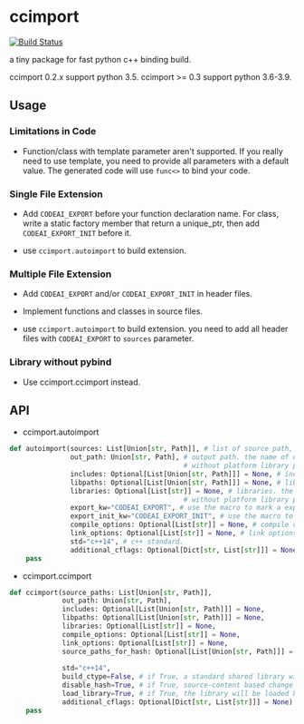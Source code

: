 # ccimport

[![Build Status](https://github.com/FindDefinition/ccimport/workflows/build/badge.svg)](https://github.com/FindDefinition/ccimport/actions?query=workflow%3Abuild)

a tiny package for fast python c++ binding build.

ccimport 0.2.x support python 3.5.
ccimport >= 0.3 support python 3.6-3.9.

## Usage

### Limitations in Code

* Function/class with template parameter aren't supported. If you really need to use template, you need to provide all parameters with a default value. The generated code will use ```func<>``` to bind your code.

### Single File Extension

* Add ```CODEAI_EXPORT``` before your function declaration name. For class, write a static factory member that return a unique_ptr, then add ```CODEAI_EXPORT_INIT``` before it.

* use ```ccimport.autoimport``` to build extension.

### Multiple File Extension

* Add ```CODEAI_EXPORT``` and/or ```CODEAI_EXPORT_INIT``` in header files.

* Implement functions and classes in source files.

* use ```ccimport.autoimport``` to build extension. you need to add all header files with ```CODEAI_EXPORT``` to ```sources``` parameter.

### Library without pybind

* Use ccimport.ccimport instead.

## API

* ccimport.autoimport

```Python
def autoimport(sources: List[Union[str, Path]], # list of source path, may include headers with 'CODEAI_EXPORT'
               out_path: Union[str, Path], # output path. the name of output file must be a name 
                                           # without platform library prefix and suffix such as `lib-`, '.so'.
               includes: Optional[List[Union[str, Path]]] = None, # include paths
               libpaths: Optional[List[Union[str, Path]]] = None, # library paths
               libraries: Optional[List[str]] = None, # libraries. the name of library must be a name 
                                           # without platform library prefix and suffix such as `lib-`, '.so'.
               export_kw="CODEAI_EXPORT", # use the macro to mark a exported function.
               export_init_kw="CODEAI_EXPORT_INIT", # use the macro to mark a static class factory member.
               compile_options: Optional[List[str]] = None, # compile options.
               link_options: Optional[List[str]] = None, # link options.
               std="c++14", # c++ standard.
               additional_cflags: Optional[Dict[str, List[str]]] = None): # compiler to compile options
    pass
```

* ccimport.ccimport

```Python
def ccimport(source_paths: List[Union[str, Path]],
             out_path: Union[str, Path],
             includes: Optional[List[Union[str, Path]]] = None,
             libpaths: Optional[List[Union[str, Path]]] = None,
             libraries: Optional[List[str]] = None,
             compile_options: Optional[List[str]] = None,
             link_options: Optional[List[str]] = None,
             source_paths_for_hash: Optional[List[Union[str, Path]]] = None, # if provided, the content of source files will be used
                                                                             # for change detection.
             std="c++14",
             build_ctype=False, # if True, a standard shared library will be built. otherwise a pybind library will be built
             disable_hash=True, # if True, source-content based change detection will be used.
             load_library=True, # if True, the library will be loaded by python or ctypes.CDLL
             additional_cflags: Optional[Dict[str, List[str]]] = None):
    pass
```